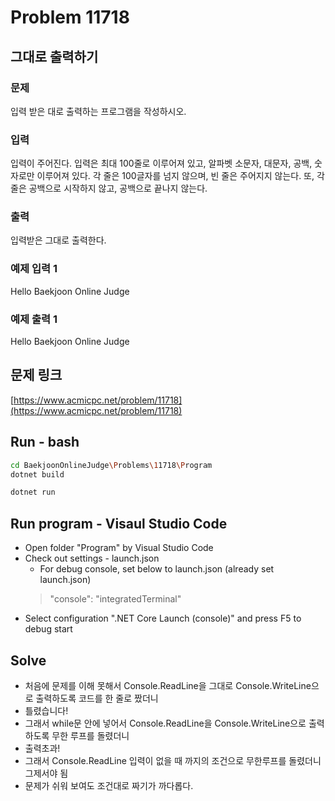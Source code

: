 # Problem 11718

## 그대로 출력하기

### 문제

입력 받은 대로 출력하는 프로그램을 작성하시오.

### 입력

입력이 주어진다. 입력은 최대 100줄로 이루어져 있고, 알파벳 소문자, 대문자, 공백, 숫자로만 이루어져 있다. 각 줄은 100글자를 넘지 않으며, 빈 줄은 주어지지 않는다. 또, 각 줄은 공백으로 시작하지 않고, 공백으로 끝나지 않는다.

### 출력

입력받은 그대로 출력한다.

### 예제 입력 1

Hello
Baekjoon
Online Judge

### 예제 출력 1

Hello
Baekjoon
Online Judge

## 문제 링크

[https://www.acmicpc.net/problem/11718](https://www.acmicpc.net/problem/11718)

## Run - bash

```bash
cd BaekjoonOnlineJudge\Problems\11718\Program
dotnet build
```

```bash
dotnet run
```

## Run program - Visaul Studio Code

- Open folder "Program" by Visual Studio Code
- Check out settings - launch.json
  - For debug console, set below to launch.json (already set launch.json)
  > "console": "integratedTerminal"
- Select configuration ".NET Core Launch (console)" and press F5 to debug start

## Solve

- 처음에 문제를 이해 못해서 Console.ReadLine을 그대로 Console.WriteLine으로 출력하도록 코드를 한 줄로 짰더니
- 틀렸습니다!
- 그래서 while문 안에 넣어서 Console.ReadLine을 Console.WriteLine으로 출력하도록 무한 루프를 돌렸더니
- 출력초과!
- 그래서 Console.ReadLine 입력이 없을 때 까지의 조건으로 무한루프를 돌렸더니 그제서야 됨
- 문제가 쉬워 보여도 조건대로 짜기가 까다롭다.